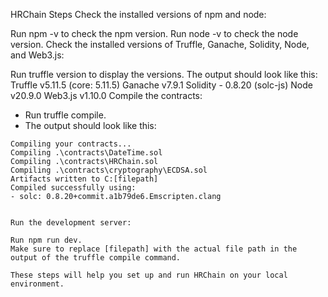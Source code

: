 HRChain
Steps
Check the installed versions of npm and node:

Run npm -v to check the npm version.
Run node -v to check the node version.
Check the installed versions of Truffle, Ganache, Solidity, Node, and Web3.js:

Run truffle version to display the versions.
The output should look like this:
Truffle v5.11.5 (core: 5.11.5)
Ganache v7.9.1
Solidity - 0.8.20 (solc-js)
Node v20.9.0
Web3.js v1.10.0
Compile the contracts:
- Run truffle compile.
- The output should look like this:
```
Compiling your contracts...
Compiling .\contracts\DateTime.sol
Compiling .\contracts\HRChain.sol
Compiling .\contracts\cryptography\ECDSA.sol
Artifacts written to C:[filepath]
Compiled successfully using:
- solc: 0.8.20+commit.a1b79de6.Emscripten.clang


Run the development server:

Run npm run dev.
Make sure to replace [filepath] with the actual file path in the output of the truffle compile command.

These steps will help you set up and run HRChain on your local environment.
